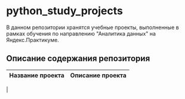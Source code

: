 # python_study_projects
В данном репозитории хранятся учебные проекты, выполненные в рамках обучения по направлению "Аналитика данных" на Яндекс.Практикуме.
## Описание содержания репозитория


|Название проекта|Описание проекта
|:---------------|:---------------
|
